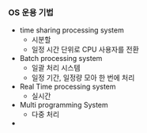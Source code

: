 ### OS 운용 기법

- time sharing processing system
  - 시분할
  - 일정 시간 단위로 CPU 사용자를 전환
- Batch processing system
  - 일괄 처리 시스템
  - 일정 기간, 일정량 모아 한 번에 처리
- Real Time processing system
  - 실시간
- Multi programming System
  - 다중 처리
-
